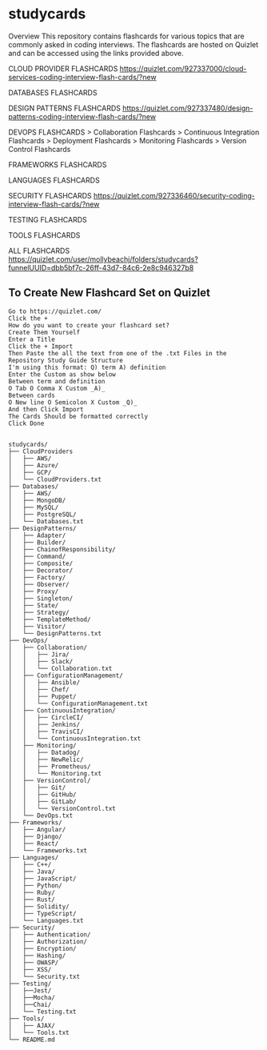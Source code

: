# studycards

Overview
This repository contains flashcards for various topics that are commonly asked in coding interviews. The flashcards are hosted on Quizlet and can be accessed using the links provided above.

CLOUD PROVIDER FLASHCARDS
https://quizlet.com/927337000/cloud-services-coding-interview-flash-cards/?new

DATABASES FLASHCARDS

DESIGN PATTERNS FLASHCARDS
https://quizlet.com/927337480/design-patterns-coding-interview-flash-cards/?new

DEVOPS FLASHCARDS
    > Collaboration Flashcards
    > Continuous Integration Flashcards
    > Deployment Flashcards
    > Monitoring Flashcards
    > Version Control Flashcards

FRAMEWORKS FLASHCARDS

LANGUAGES FLASHCARDS

SECURITY FLASHCARDS
https://quizlet.com/927336460/security-coding-interview-flash-cards/?new

TESTING FLASHCARDS

TOOLS FLASHCARDS

ALL FLASHCARDS
https://quizlet.com/user/mollybeachj/folders/studycards?funnelUUID=dbb5bf7c-26ff-43d7-84c6-2e8c946327b8


## To Create New Flashcard Set on Quizlet
```
Go to https://quizlet.com/ 
Click the + 
How do you want to create your flashcard set? 
Create Them Yourself
Enter a Title
Click the + Import
Then Paste the all the text from one of the .txt Files in the Repository Study Guide Structure
I'm using this format: Q) term A) definition
Enter the Custom as show below
Between term and definition      
O Tab O Comma X Custom _A)_    
Between cards
O New line O Semicolon X Custom _Q)_
And then Click Import
The Cards Should be formatted correctly
Click Done
```



```

studycards/
├── CloudProviders
│   ├── AWS/
│   ├── Azure/
│   ├── GCP/
│   └── CloudProviders.txt
├── Databases/
│   ├── AWS/
│   ├── MongoDB/
│   ├── MySQL/
│   ├── PostgreSQL/
│   └── Databases.txt
├── DesignPatterns/
│   ├── Adapter/
│   ├── Builder/
│   ├── ChainofResponsibility/
│   ├── Command/
│   ├── Composite/
│   ├── Decorator/
│   ├── Factory/
│   ├── Observer/
│   ├── Proxy/
│   ├── Singleton/
│   ├── State/
│   ├── Strategy/
│   ├── TemplateMethod/
│   ├── Visitor/
│   └── DesignPatterns.txt
├── DevOps/
│   ├── Collaboration/
│   │   ├── Jira/
│   │   ├── Slack/
│   │   └── Collaboration.txt
│   ├── ConfigurationManagement/
│   │   ├── Ansible/
│   │   ├── Chef/
│   │   ├── Puppet/
│   │   └── ConfigurationManagement.txt
│   ├── ContinuousIntegration/
│   │   ├── CircleCI/
│   │   ├── Jenkins/
│   │   ├── TravisCI/
│   │   └── ContinuousIntegration.txt
│   ├── Monitoring/
│   │   ├── Datadog/
│   │   ├── NewRelic/
│   │   ├── Prometheus/
│   │   └── Monitoring.txt
│   ├── VersionControl/
│   │   ├── Git/
│   │   ├── GitHub/
│   │   ├── GitLab/
│   │   └── VersionControl.txt
│   └── DevOps.txt
├── Frameworks/
│   ├── Angular/
│   ├── Django/
│   ├── React/
│   └── Frameworks.txt
├── Languages/
│   ├── C++/
│   ├── Java/
│   ├── JavaScript/
│   ├── Python/
│   ├── Ruby/
│   ├── Rust/
│   ├── Solidity/
│   ├── TypeScript/
│   └── Languages.txt
├── Security/
│   ├── Authentication/
│   ├── Authorization/
│   ├── Encryption/
│   ├── Hashing/
│   ├── OWASP/
│   ├── XSS/
│   └── Security.txt
├── Testing/
│   ├──Jest/
│   ├──Mocha/
│   ├──Chai/
│   └── Testing.txt
├── Tools/
│   ├── AJAX/
│   └── Tools.txt
└── README.md
```



